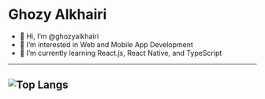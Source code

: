# Ghozy Alkhairi
- 👋 Hi, I’m @ghozyalkhairi
- 👀 I’m interested in Web and Mobile App Development
- 🌱 I’m currently learning React.js, React Native, and TypeScript
---
![Top Langs](https://github-readme-stats.vercel.app/api/top-langs/?username=ghozyalkhairi&theme=tokyonight)
---
# <img src="https://komarev.com/ghpvc/?username=ghozyalkhairi&style=flat-square&color=blue" alt=""/>

<!---
ghozyalkhairi/ghozyalkhairi is a ✨ special ✨ repository because its `README.md` (this file) appears on your GitHub profile.
You can click the Preview link to take a look at your changes.
- 💞️ I’m looking to collaborate on ...
- 📫 How to reach me ...
--->
